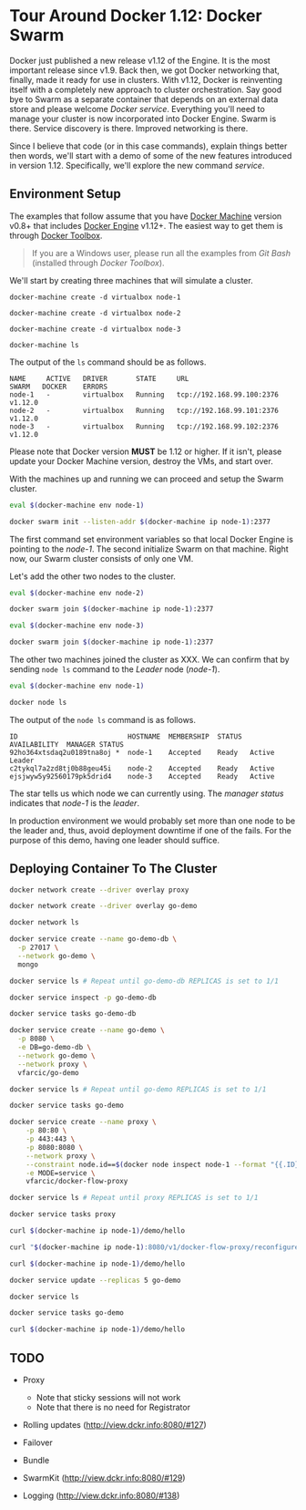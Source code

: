 Tour Around Docker 1.12: Docker Swarm
=====================================

Docker just published a new release v1.12 of the Engine. It is the most important release since v1.9. Back then, we got Docker networking that, finally, made it ready for use in clusters. With v1.12, Docker is reinventing itself with a completely new approach to cluster orchestration. Say good bye to Swarm as a separate container that depends on an external data store and please welcome *Docker service*. Everything you'll need to manage your cluster is now incorporated into Docker Engine. Swarm is there. Service discovery is there. Improved networking is there.

Since I believe that code (or in this case commands), explain things better then words, we'll start with a demo of some of the new features introduced in version 1.12. Specifically, we'll explore the new command *service*.

Environment Setup
-----------------

The examples that follow assume that you have [Docker Machine](https://www.docker.com/products/docker-machine) version v0.8+ that includes [Docker Engine](https://www.docker.com/products/docker-engine) v1.12+. The easiest way to get them is through [Docker Toolbox](https://www.docker.com/products/docker-toolbox).

> If you are a Windows user, please run all the examples from *Git Bash* (installed through *Docker Toolbox*).

We'll start by creating three machines that will simulate a cluster.

```
docker-machine create -d virtualbox node-1

docker-machine create -d virtualbox node-2

docker-machine create -d virtualbox node-3

docker-machine ls
```

The output of the `ls` command should be as follows.

```
NAME     ACTIVE   DRIVER       STATE     URL                         SWARM   DOCKER    ERRORS
node-1   -        virtualbox   Running   tcp://192.168.99.100:2376           v1.12.0
node-2   -        virtualbox   Running   tcp://192.168.99.101:2376           v1.12.0
node-3   -        virtualbox   Running   tcp://192.168.99.102:2376           v1.12.0
```

Please note that Docker version **MUST** be 1.12 or higher. If it isn't, please update your Docker Machine version, destroy the VMs, and start over.

With the machines up and running we can proceed and setup the Swarm cluster.

```bash
eval $(docker-machine env node-1)

docker swarm init --listen-addr $(docker-machine ip node-1):2377
```

The first command set environment variables so that local Docker Engine is pointing to the *node-1*. The second initialize Swarm on that machine. Right now, our Swarm cluster consists of only one VM.

Let's add the other two nodes to the cluster.

```bash
eval $(docker-machine env node-2)

docker swarm join $(docker-machine ip node-1):2377

eval $(docker-machine env node-3)

docker swarm join $(docker-machine ip node-1):2377
```

The other two machines joined the cluster as XXX. We can confirm that by sending `node ls` command to the *Leader* node (*node-1*).

```bash
eval $(docker-machine env node-1)

docker node ls
```

The output of the `node ls` command is as follows.

```
ID                           HOSTNAME  MEMBERSHIP  STATUS  AVAILABILITY  MANAGER STATUS
92ho364xtsdaq2u0189tna8oj *  node-1    Accepted    Ready   Active        Leader
c2tykql7a2zd8tj0b88geu45i    node-2    Accepted    Ready   Active
ejsjwyw5y92560179pk5drid4    node-3    Accepted    Ready   Active
```

The star tells us which node we can currently using. The *manager status* indicates that *node-1* is the *leader*.

In production environment we would probably set more than one node to be the leader and, thus, avoid deployment downtime if one of the fails. For the purpose of this demo, having one leader should suffice.

Deploying Container To The Cluster
----------------------------------



```bash
docker network create --driver overlay proxy

docker network create --driver overlay go-demo

docker network ls

docker service create --name go-demo-db \
  -p 27017 \
  --network go-demo \
  mongo

docker service ls # Repeat until go-demo-db REPLICAS is set to 1/1

docker service inspect -p go-demo-db

docker service tasks go-demo-db

docker service create --name go-demo \
  -p 8080 \
  -e DB=go-demo-db \
  --network go-demo \
  --network proxy \
  vfarcic/go-demo

docker service ls # Repeat until go-demo REPLICAS is set to 1/1

docker service tasks go-demo

docker service create --name proxy \
    -p 80:80 \
    -p 443:443 \
    -p 8080:8080 \
    --network proxy \
    --constraint node.id==$(docker node inspect node-1 --format "{{.ID}}") \
    -e MODE=service \
    vfarcic/docker-flow-proxy

docker service ls # Repeat until proxy REPLICAS is set to 1/1

docker service tasks proxy

curl $(docker-machine ip node-1)/demo/hello

curl "$(docker-machine ip node-1):8080/v1/docker-flow-proxy/reconfigure?serviceName=go-demo&servicePath=/demo&port=8080"

curl $(docker-machine ip node-1)/demo/hello

docker service update --replicas 5 go-demo

docker service ls

docker service tasks go-demo

curl $(docker-machine ip node-1)/demo/hello
```

TODO
----

* Proxy

  * Note that sticky sessions will not work
  * Note that there is no need for Registrator

* Rolling updates (http://view.dckr.info:8080/#127)
* Failover
* Bundle
* SwarmKit (http://view.dckr.info:8080/#129)
* Logging (http://view.dckr.info:8080/#138)

